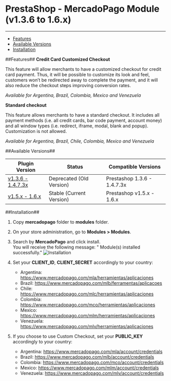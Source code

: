 # PrestaShop - MercadoPago Module (v1.3.6 to 1.6.x)
---

* [Features](#features)
* [Available Versions](#available_versions)
* [Installation](#installation)

<a name="features"></a>
##Features##
**Credit Card Customized Checkout**

This feature will allow merchants to have a customized checkout for credit card
payment. Thus, it will be possible to customize its look and feel, customers won’t be
redirected away to complete the payment, and it will also reduce the checkout steps
improving conversion rates.

*Available for Argentina, Brazil, Colombia, Mexico and Venezuela*

**Standard checkout**

This feature allows merchants to have a standard checkout. It includes all
payment methods (i.e. all credit cards, bar code payment, account money) and all
window types (i.e. redirect, iframe, modal, blank and popup). Customization is not allowed.

*Available for Argentina, Brazil, Chile, Colombia, Mexico and Venezuela*

<a name="available_versions"></a>
##Available Versions##
<table>
  <thead>
    <tr>
      <th>Plugin Version</th>
      <th>Status</th>
      <th>Compatible Versions</th>
    </tr>
  <thead>
  <tbody>
    <tr>
      <td><a href="/v1.3.6 - 1.4.7.3x/">v1.3.6 - 1.4.7.3x</a></td>
      <td>Deprecated (Old Version)</td>
      <td>Prestashop 1.3.6 - 1.4.7.3x</td>
    </tr>
    <tr>
      <td><a href="/v1.5.x - 1.6.x/">v1.5.x - 1.6.x</a></td>
      <td>Stable (Current Version)</td>
      <td>Prestashop v1.5.x - 1.6.x</td>
    </tr>    
  </tbody>
</table>

<a name="installation"></a>
##Installation##

1. Copy **mercadopago** folder to **modules** folder.

2. On your store administration, go to **Modules > Modules**.

3. Search by **MercadoPago** and click install. <br />
You will receive the following message: " Module(s) installed successfully."
	![Installation](https://raw.github.com/mercadopago/cart-prestashop/master/README.img/Installation.JPG)<br />

4. Set your **CLIENT_ID**, **CLIENT_SECRET** accordingly to your country:

	* Argentina: https://www.mercadopago.com/mla/herramientas/aplicaciones
	* Brazil: https://www.mercadopago.com/mlb/ferramentas/aplicacoes
	* Chile: https://www.mercadopago.com/mlc/herramientas/aplicaciones
	* Colombia: https://www.mercadopago.com/mco/herramientas/aplicaciones
	* Mexico: https://www.mercadopago.com/mlm/herramientas/aplicaciones
	* Venezuela: https://www.mercadopago.com/mlv/herramientas/aplicaciones

5. If you choose to use Custom Checkout, set your **PUBLIC_KEY** accordingly to your country:

	* Argentina: https://www.mercadopago.com/mla/account/credentials
	* Brazil: https://www.mercadopago.com/mlb/account/credentials
	* Colombia: https://www.mercadopago.com/mco/account/credentials
	* Mexico: https://www.mercadopago.com/mlm/account/credentials
	* Venezuela: https://www.mercadopago.com/mlv/account/credentials
